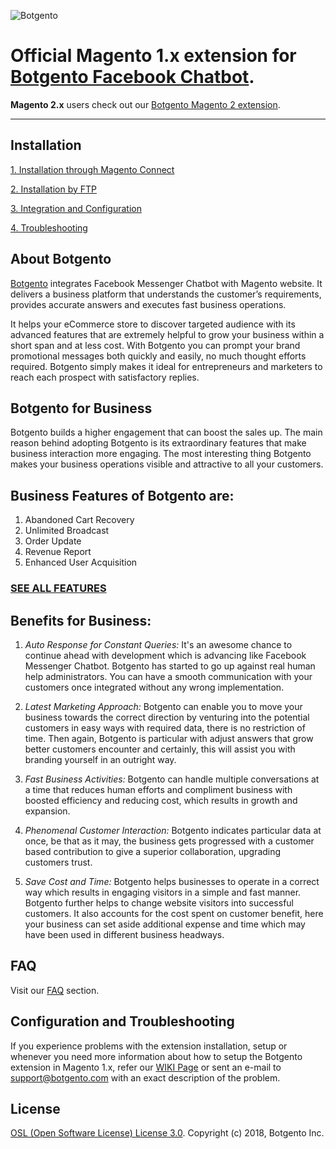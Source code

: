 ![Botgento](https://www.botgento.com/images/silver/botgento-logo.svg)

# Official Magento 1.x extension for [Botgento Facebook Chatbot](https://www.botgento.com/). #

**Magento 2.x** users check out our [Botgento Magento 2 extension](https://github.com/botgento/magento2-facebook-messenger-chatbot).

***

## Installation ##

[1. Installation through Magento Connect](https://github.com/botgento/magento1-facebook-messenger-chatbot/wiki/Installation-using-Marketplace)

[2. Installation by FTP](https://github.com/botgento/magento1-facebook-messenger-chatbot/wiki/Installation-using-Ftp)

[3. Integration and Configuration](https://github.com/botgento/magento1-facebook-messenger-chatbot/wiki/Configure-the-extension)

[4. Troubleshooting](https://github.com/botgento/magento1-facebook-messenger-chatbot/wiki/Troubleshooting)

## About Botgento ##
[Botgento](https://www.botgento.com/) integrates Facebook Messenger Chatbot with Magento website. It delivers a business platform that understands the customer’s requirements, provides accurate answers and executes fast business operations.

It helps your eCommerce store to discover targeted audience with its advanced features that are extremely helpful to grow your business within a short span and at less cost.
With Botgento you can prompt your brand promotional messages both quickly and easily, no much thought efforts required. Botgento simply makes it ideal for entrepreneurs and marketers to reach each prospect with satisfactory replies.

## Botgento for Business ##
Botgento builds a higher engagement that can boost the sales up. The main reason behind adopting Botgento is its extraordinary features that make business interaction more engaging. The most interesting thing Botgento makes your business operations visible and attractive to all your customers.

## Business Features of Botgento are: ##
1. Abandoned Cart Recovery
2. Unlimited Broadcast
3. Order Update
4. Revenue Report
5. Enhanced User Acquisition

### [SEE ALL FEATURES](https://www.botgento.com/features) ###
 
## Benefits for Business: ##
1. *Auto Response for Constant Queries:* It's an awesome chance to continue ahead with development which is advancing like Facebook Messenger Chatbot. Botgento has started to go up against real human help administrators. You can have a smooth communication with your customers once integrated without any wrong implementation.

2. *Latest Marketing Approach:* Botgento can enable you to move your business towards the correct direction by venturing into the potential customers in easy ways with required data, there is no restriction of time. Then again, Botgento is particular with adjust answers that grow better customers encounter and certainly, this will assist you with branding yourself in an outright way.
 
3. *Fast Business Activities:* Botgento can handle multiple conversations at a time that reduces human efforts and compliment business with boosted efficiency and reducing cost, which results in growth and expansion.
 
4. *Phenomenal Customer Interaction:* Botgento indicates particular data at once, be that as it may, the business gets progressed with a customer based contribution to give a superior collaboration, upgrading customers trust.
 
5. *Save Cost and Time:* Botgento helps businesses to operate in a correct way which results in engaging visitors in a simple and fast manner. Botgento further helps to change website visitors into successful customers. It also accounts for the cost spent on customer benefit, here your business can set aside additional expense and time which may have been used in different business headways.

## FAQ ##
Visit our [FAQ](https://www.botgento.com/faq) section.

## Configuration and Troubleshooting  ##
If you experience problems with the extension installation, setup or whenever you need more information about how to setup the Botgento extension in Magento 1.x, refer our [WIKI Page](https://github.com/botgento/magento2/wiki) or sent an e-mail to [support@botgento.com](mailto:support@botgento.com) with an exact description of the problem.

## License ##
[OSL (Open Software License) License 3.0](https://opensource.org/licenses/OSL-3.0).
Copyright (c) 2018, Botgento Inc.